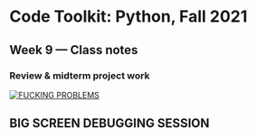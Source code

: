 # Code Toolkit: Python, Fall 2021
## Week 9 — Class notes

### Review & midterm project work

[![FUCKING PROBLEMS](https://img.youtube.com/vi/liZm1im2erU/0.jpg)](https://www.youtube.com/watch?v=liZm1im2erU)
## BIG SCREEN DEBUGGING SESSION
